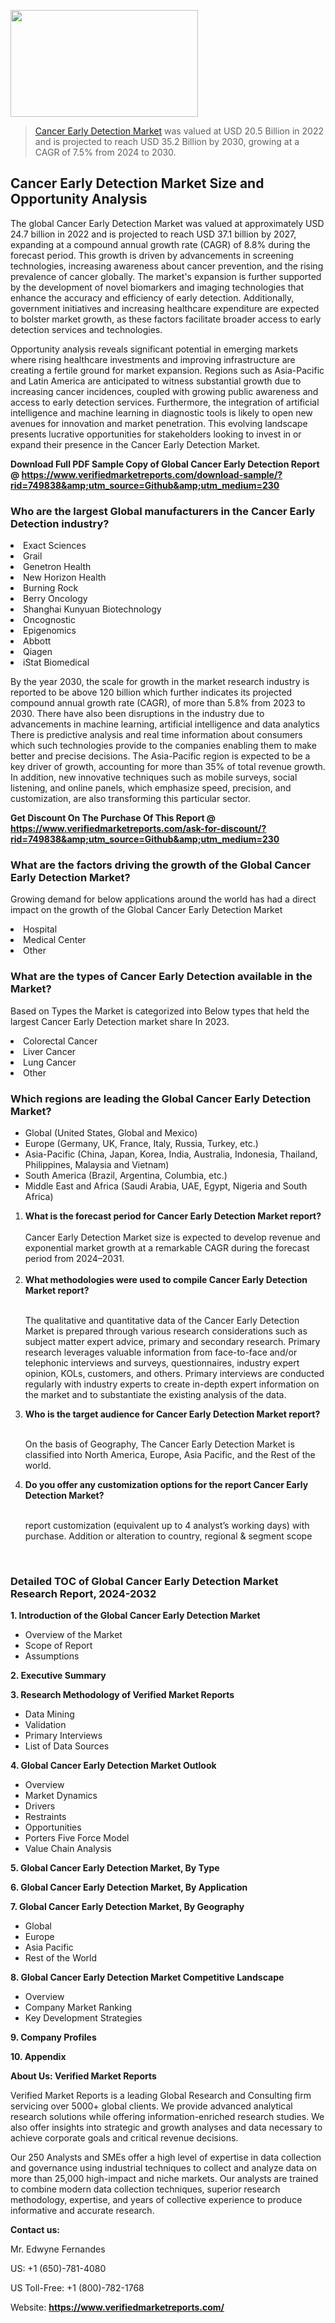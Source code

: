 <img src="https://ffe5etoiles.com/wp-content/uploads/2024/12/MST1-300x171.png" alt="" width="300" height="171" class="alignnone size-medium wp-image-20088" /><blockquote><p><p><a href="https://www.verifiedmarketreports.com/download-sample/?rid=749838&utm_source=Github&utm_medium=230" target="_blank">Cancer Early Detection Market</a> was valued at USD 20.5 Billion in 2022 and is projected to reach USD 35.2 Billion by 2030, growing at a CAGR of 7.5% from 2024 to 2030.</p></blockquote><p><h2>Cancer Early Detection Market Size and Opportunity Analysis</h2> <p>The global Cancer Early Detection Market was valued at approximately USD 24.7 billion in 2022 and is projected to reach USD 37.1 billion by 2027, expanding at a compound annual growth rate (CAGR) of 8.8% during the forecast period. This growth is driven by advancements in screening technologies, increasing awareness about cancer prevention, and the rising prevalence of cancer globally. The market's expansion is further supported by the development of novel biomarkers and imaging technologies that enhance the accuracy and efficiency of early detection. Additionally, government initiatives and increasing healthcare expenditure are expected to bolster market growth, as these factors facilitate broader access to early detection services and technologies.</p> <p>Opportunity analysis reveals significant potential in emerging markets where rising healthcare investments and improving infrastructure are creating a fertile ground for market expansion. Regions such as Asia-Pacific and Latin America are anticipated to witness substantial growth due to increasing cancer incidences, coupled with growing public awareness and access to early detection services. Furthermore, the integration of artificial intelligence and machine learning in diagnostic tools is likely to open new avenues for innovation and market penetration. This evolving landscape presents lucrative opportunities for stakeholders looking to invest in or expand their presence in the Cancer Early Detection Market.</p> </p><p class=""><strong>Download Full PDF Sample Copy of Global Cancer Early Detection Report @ <a href="https://www.verifiedmarketreports.com/download-sample/?rid=749838&amp;utm_source=Github&amp;utm_medium=230" target="_blank">https://www.verifiedmarketreports.com/download-sample/?rid=749838&amp;utm_source=Github&amp;utm_medium=230</a></strong></p><h3 id="" class="">Who are the largest Global manufacturers in the Cancer Early Detection industry?</h3><p><li>Exact Sciences</li><li> Grail</li><li> Genetron Health</li><li> New Horizon Health</li><li> Burning Rock</li><li> Berry Oncology</li><li> Shanghai Kunyuan Biotechnology</li><li> Oncognostic</li><li> Epigenomics</li><li> Abbott</li><li> Qiagen</li><li> iStat Biomedical</li></p><div class=""><div class="" dir="" data-message-author-role="" data-message-id="" data-message-model-slug=""><div class=""><div class=""><div class=""><div class="" dir="" data-message-author-role="" data-message-id="" data-message-model-slug=""><div class=""><div class=""><p>By the year 2030, the scale for growth in the market research industry is reported to be above 120 billion which further indicates its projected compound annual growth rate (CAGR), of more than 5.8% from 2023 to 2030. There have also been disruptions in the industry due to advancements in machine learning, artificial intelligence and data analytics There is predictive analysis and real time information about consumers which such technologies provide to the companies enabling them to make better and precise decisions. The Asia-Pacific region is expected to be a key driver of growth, accounting for more than 35% of total revenue growth. In addition, new innovative techniques such as mobile surveys, social listening, and online panels, which emphasize speed, precision, and customization, are also transforming this particular sector.</p><p><strong>Get Discount On The Purchase Of This Report @&nbsp; <a href="https://www.verifiedmarketreports.com/ask-for-discount/?rid=749838&amp;utm_source=Github&amp;utm_medium=230" target="_blank">https://www.verifiedmarketreports.com/ask-for-discount/?rid=749838&amp;utm_source=Github&amp;utm_medium=230</a></strong></p></div></div></div></div></div></div></div></div><h3 id="" class="">What are the factors driving the growth of the Global Cancer Early Detection Market?</h3><p id="" class="">Growing demand for below applications around the world has had a direct impact on the growth of the Global Cancer Early Detection Market</p><p id="" class=""><li>Hospital</li><li> Medical Center</li><li> Other</li></p><h3 id="" class="">What are the types of Cancer Early Detection available in the Market?</h3><p id="" class="">Based on Types the Market is categorized into Below types that held the largest Cancer Early Detection market share In 2023.</p><p id="" class=""><li>Colorectal Cancer</li><li> Liver Cancer</li><li> Lung Cancer</li><li> Other</li></p><h3 id="" class="">Which regions are leading the Global Cancer Early Detection Market?</h3><ul><li>Global (United States, Global and Mexico)</li><li>Europe (Germany, UK, France, Italy, Russia, Turkey, etc.)</li><li>Asia-Pacific (China, Japan, Korea, India, Australia, Indonesia, Thailand, Philippines, Malaysia and Vietnam)</li><li>South America (Brazil, Argentina, Columbia, etc.)</li><li>Middle East and Africa (Saudi Arabia, UAE, Egypt, Nigeria and South Africa)</li></ul><p><ol><li><strong>What is the forecast period for Cancer Early Detection Market report?<br /></strong><br /><span data-sheets-root="1" data-sheets-value="{&quot;1&quot;:2,&quot;2&quot;:&quot;XXXX size is expected to develop revenue and exponential market growth at a remarkable CAGR during the forecast period from 2024&ndash;2030.&quot;}" data-sheets-userformat="{&quot;2&quot;:12674,&quot;4&quot;:{&quot;1&quot;:2,&quot;2&quot;:16776960},&quot;10&quot;:2,&quot;11&quot;:0,&quot;15&quot;:&quot;Arial&quot;,&quot;16&quot;:12}">Cancer Early Detection Market size is expected to develop revenue and exponential market growth at a remarkable CAGR during the forecast period from 2024&ndash;2031.</span><br /><br /></li><li><strong>What methodologies were used to compile Cancer Early Detection Market report?<br /><br /></strong><p>The qualitative and quantitative data of the&nbsp;Cancer Early Detection Market is prepared through various research considerations such as subject matter expert advice, primary and secondary research. Primary research leverages valuable information from face-to-face and/or telephonic interviews and surveys, questionnaires, industry expert opinion, KOLs, customers, and others. Primary interviews are conducted regularly with industry experts to create in-depth expert information on the market and to substantiate the existing analysis of the data.&nbsp;</p></li><li><strong>Who is the target audience for Cancer Early Detection Market report?<br /><br /></strong><p>On the basis of Geography, The&nbsp;Cancer Early Detection Market is classified into North America, Europe, Asia Pacific, and the Rest of the world.</p></li><li><strong>Do you offer any customization options for the report Cancer Early Detection Market?<br /><br /></strong><p>report customization (equivalent up to 4 analyst&rsquo;s working days) with purchase. Addition or alteration to country, regional &amp; segment scope</p><p>&nbsp;</p></li></ol></p><h3 id="" class="">Detailed TOC of Global Cancer Early Detection Market Research Report, 2024-2032</h3><p id="" class=""><strong>1. Introduction of the Global Cancer Early Detection Market</strong></p><ul><li>Overview of the Market</li><li>Scope of Report</li><li>Assumptions</li></ul><p id="" class=""><strong>2. Executive Summary</strong></p><p id="" class=""><strong>3. Research Methodology of&nbsp;Verified Market Reports</strong></p><ul><li>Data Mining</li><li>Validation</li><li>Primary Interviews</li><li>List of Data Sources</li></ul><p id="" class=""><strong>4. Global Cancer Early Detection Market Outlook</strong></p><ul><li>Overview</li><li>Market Dynamics</li><li>Drivers</li><li>Restraints</li><li>Opportunities</li><li>Porters Five Force Model</li><li>Value Chain Analysis</li></ul><p id="" class=""><strong>5. Global Cancer Early Detection Market, By&nbsp;Type</strong></p><p id="" class=""><strong>6. Global Cancer Early Detection Market, By Application</strong></p><p id="" class=""><strong>7. Global Cancer Early Detection Market, By Geography</strong></p><ul><li>Global</li><li>Europe</li><li>Asia Pacific</li><li>Rest of the World</li></ul><p id="" class=""><strong>8. Global Cancer Early Detection Market Competitive Landscape</strong></p><ul><li>Overview</li><li>Company Market Ranking</li><li>Key Development Strategies</li></ul><p id="" class=""><strong>9. Company Profiles</strong></p><p id="" class=""><strong>10. Appendix</strong></p><p id="" class=""><strong>About Us: Verified Market Reports</strong></p><p id="" class="">Verified Market Reports is a leading Global Research and Consulting firm servicing over 5000+ global clients. We provide advanced analytical research solutions while offering information-enriched research studies. We also offer insights into strategic and growth analyses and data necessary to achieve corporate goals and critical revenue decisions.</p><p id="" class="">Our 250 Analysts and SMEs offer a high level of expertise in data collection and governance using industrial techniques to collect and analyze data on more than 25,000 high-impact and niche markets. Our analysts are trained to combine modern data collection techniques, superior research methodology, expertise, and years of collective experience to produce informative and accurate research.</p><p id="" class=""><strong>Contact us:</strong></p><p id="" class="">Mr. Edwyne Fernandes</p><p id="" class="">US: +1 (650)-781-4080</p><p id="" class="">US Toll-Free: +1 (800)-782-1768</p><p id="" class="">Website: <a target="" data-test-app-aware-link=""><strong>https://www.verifiedmarketreports.com/</strong></a></p>
